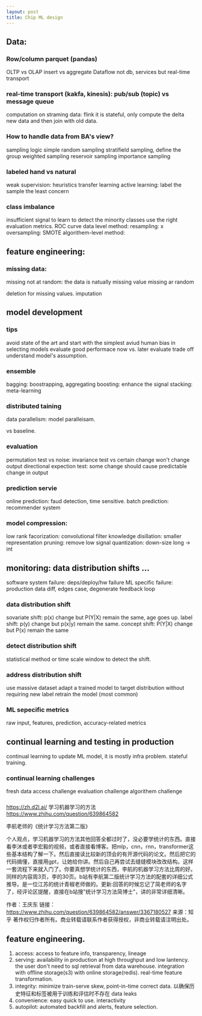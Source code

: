 ```yaml
---
layout: post
title: Chip ML design
---
```



## Data:
### Row/column parquet (pandas)
OLTP vs OLAP insert vs aggregate
Dataflow not db, services but real-time transport 

### real-time transport (kakfa, kinesis): pub/sub (topic) vs message queue
computation on straming data: flink
it is stateful, only compute the delta new data and then join with old data.

### How to handle data from BA's view?
sampling logic
simple random sampling
stratifield sampling, define the group
weighted sampling
reservoir sampling
importance sampling

### labeled hand vs natural

weak supervision: heuristics
transfer learning
active learning: label the sample the least concern


### class imbalance
insufficient signal to learn to detect the minority classes
use the right evaluation metrics. ROC curve
data level method: resampling: x oversampling: SMOTE
algorithem-level method: 


## feature engineering:
### missing data:
missing not at random: the data is natually missing value
missing ar random

deletion for missing values. imputation



## model development

### tips
avoid state of the art and start with the simplest
aviud human bias in selecting models
evaluate good performace now vs. later
evaluate trade off
understand model's assumption.


### ensemble
bagging: boostrapping, aggregating
boosting: enhance the signal
stacking: meta-learning

### distributed taining
data parallelism: 
model paralleisam. 

vs baseline.

### evaluation
permutation test vs noise:
invariance test vs certain change won't change output
directional expection test: some change should cause predictable change in output


### prediction servie
online prediction: faud detection, time sensitive.
batch prediction: recommender system


### model compression:
low rank facorization: convolutional filter
knowledge disillation: smaller representation
pruning: remove low signal
quantization: down-size long -> int


## monitoring: data distribution shifts ...

software system failure: deps/deploy/hw failure
ML specific failure: production data diff, edges case, degenerate feedback loop 

### data distribution shift
sovariate shift: p(x) change but P(Y|X) remain the same, age goes up.
label shift: p(y) change but p(x|y) remain the same.
concept shift: P(Y|X) change but P(x) remain the same

### detect distribution shift
statistical method or time scale window to detect the shift.

### address distribution shift
use massive dataset
adapt a trained model to target distribution without requiring new label
retrain the model (most common)


### ML sepecific metrics
raw input, features, prediction, accuracy-related metrics


## continual learning and testing in production
continual learning to update ML model, it is mostly infra problem.
stateful training.

### continual learning challenges
fresh data access challenge
evaluation challenge
algorithem challenge



###
https://zh.d2l.ai/
学习机器学习的方法
https://www.zhihu.com/question/639864582

李航老师的《统计学习方法第二版》

个人观点，学习机器学习的方法其他回答全都过时了，没必要学统计的东西。直接看李沐或者李宏毅的视频，或者直接看博客。把mlp，cnn，rnn，transformer这些基本结构了解一下。然后直接读比较新的顶会的有开源代码的论文。然后把它的代码搞懂，直接用gpt，让她给你讲。然后自己再尝试去缝缝模块改改结构。这样一套流程下来就入门了。你要真想学统计的东西，李航的机器学习方法比周的好。同样的内容周3页，李的30页。b站有李航第二版统计学习方法的配套的详细公式推导。是一位江苏的统计青椒老师做的。更新:回答的时候忘记了简老师的名字了，经评论区提醒，直接在b站搜"统计学习方法简博士"，讲的非常详细清晰。

作者：王庆东
链接：https://www.zhihu.com/question/639864582/answer/3367180527
来源：知乎
著作权归作者所有。商业转载请联系作者获得授权，非商业转载请注明出处。





## feature engineering.

1. access: access to feature info, transparency, lineage
2. serving: availability in production at high throughput and low lantency. the user don't need to sql retrieval from data warehouse. integration with offline storage(s3) with online storage(redis). real-time feature transformation.
3. integrity: minimize train-serve skew, point-in-time correct data. 以确保历史特征和标签被用于训练和评估时不存在 data leaks
4. convenience: easy quick to use. interactivity
5. autopilot: automated backfill and alerts, feature selection.

